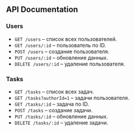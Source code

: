 ## API Documentation

### Users
- `GET /users` – список всех пользователей.
- `GET /users/:id` – пользователь по ID.
- `POST /users` – создание пользователя.
- `PUT /users/:id` – обновление данных.
- `DELETE /users/:id` – удаление пользователя.

### Tasks
- `GET /tasks` – список всех задач.
- `GET /tasks?authorId=1` – задачи пользователя.
- `GET /tasks/:id` – задача по ID.
- `POST /tasks` – создание задачи.
- `PUT /tasks/:id` – обновление данных.
- `DELETE /tasks/:id` – удаление задачи.